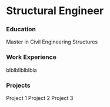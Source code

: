# Structural Engineer

### Education
Master in Civil Engineering Structures

### Work Experience
blblbllblblbla

### Projects
Project 1
Project 2
Project 3
